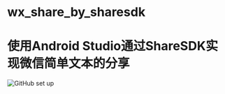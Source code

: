 # wx_share_by_sharesdk
# 使用Android Studio通过ShareSDK实现微信简单文本的分享
![GitHub set up](https://dn-epoint.qbox.me/C07E8892-0244-497F-8BBA-65408715D1A8.png)
